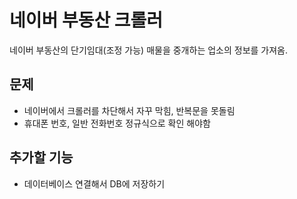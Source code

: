 # 네이버 부동산 크롤러
네이버 부동산의 단기임대(조정 가능) 매물을 중개하는 업소의 정보를 가져옴.

## 문제
* 네이버에서 크롤러를 차단해서 자꾸 막힘, 반복문을 못돌림
* 휴대폰 번호, 일반 전화번호 정규식으로 확인 해야함

## 추가할 기능
* 데이터베이스 연결해서 DB에 저장하기
